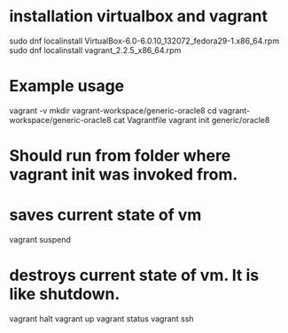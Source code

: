 # installation virtualbox and vagrant
sudo dnf localinstall VirtualBox-6.0-6.0.10_132072_fedora29-1.x86_64.rpm
sudo dnf localinstall vagrant_2.2.5_x86_64.rpm

# Example usage
vagrant -v
mkdir vagrant-workspace/generic-oracle8
cd vagrant-workspace/generic-oracle8
cat Vagrantfile
vagrant init generic/oracle8

# Should run from folder where vagrant init was invoked from.
# saves current state of vm
vagrant suspend 
# destroys current state of vm. It is like shutdown.
vagrant halt 
vagrant up 
vagrant status
vagrant ssh
